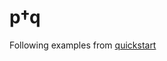 # p†q
Following examples from
[quickstart](https://github.com/edeprince3/pdaggerq?tab=readme-ov-file#quickstart)
